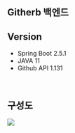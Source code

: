 ## Githerb 백엔드

## Version
- Spring Boot 2.5.1
- JAVA 11
- Github API 1.131

<br>

## 구성도
<img src="https://user-images.githubusercontent.com/69130921/123305775-75cc5e00-d55b-11eb-9ca8-c3014bc18a92.png">
